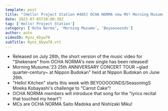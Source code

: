 ```yaml
---
template: post
title: "[Hello! Project Station #485] OCHA NORMA new MV! Morning Musume. '23 at Nippon Budokan! Unveiling of new members & 'Awakata Saturday Night! ~ Mikan'.  MC: Madoka Saito & Miku ​​Nishizaki"
date: 2023-07-05T10:00:30Z
tag: ['Hello! Project Station']
category: ['Ocha Norma', 'Morning Musume', 'Beyooooonds']
author: auto 
videoID: Rynz_6byw78
subTitle: Rynz_6byw78.vtt
---
```

- Released on July 26th, the short version of the music video for "Shekenare" from OCHA NORMA's new single has been released! 
- Morning Musume.'23 25th ANNIVERSARY CONCERT TOUR ~glad quarter-century~ at Nippon Budokan" held at Nippon Budokan on June 26th. 
- "Hello! Kitchen" starts this week with BEYOOOOONDS/SeasoningS Moeka Kobayashi's challenge to "Carrot Cake"! 
- OCHA NORMA members will introduce that song for the "lyrics recital that touched my heart"! 
- MCs are OCHA NORMA Saito Madoka and Nishizaki Miku!

